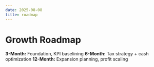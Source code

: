 ```yaml
---
date: 2025-08-08
title: roadmap
---
```

# Growth Roadmap

**3-Month:** Foundation, KPI baselining
**6-Month:** Tax strategy + cash optimization
**12-Month:** Expansion planning, profit scaling